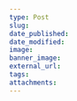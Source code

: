 ```yaml
---
type: Post
slug: 
date_published: 
date_modified: 
image: 
banner_image: 
external_url: 
tags: 
attachments:
---
```

